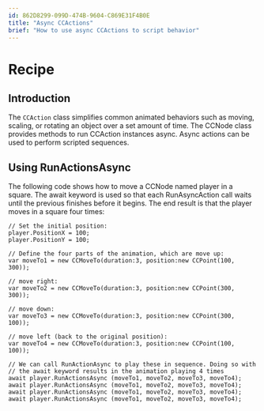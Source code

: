 ```yaml
---
id: 862D8299-099D-474B-9604-C869E31F4B0E
title: "Async CCActions"
brief: "How to use async CCActions to script behavior"
---
```


# Recipe

## Introduction

The `CCAction` class simplifies common animated behaviors such as moving, scaling, or rotating an object over a set amount of time. The CCNode class provides methods to run CCAction instances async. Async actions can be used to perform scripted sequences.

## Using RunActionsAsync

The following code shows how to move a CCNode named player in a square. The await keyword is used so that each RunAsyncAction call waits until the previous finishes before it begins. The end result is that the player moves in a square four times:

```
// Set the initial position:
player.PositionX = 100;
player.PositionY = 100;

// Define the four parts of the animation, which are move up:
var moveTo1 = new CCMoveTo(duration:3, position:new CCPoint(100, 300));

// move right:
var moveTo2 = new CCMoveTo(duration:3, position:new CCPoint(300, 300));

// move down:
var moveTo3 = new CCMoveTo(duration:3, position:new CCPoint(300, 100));

// move left (back to the original position):
var moveTo4 = new CCMoveTo(duration:3, position:new CCPoint(100, 100));

// We can call RunActionAsync to play these in sequence. Doing so with
// the await keyword results in the animation playing 4 times
await player.RunActionsAsync (moveTo1, moveTo2, moveTo3, moveTo4);
await player.RunActionsAsync (moveTo1, moveTo2, moveTo3, moveTo4);
await player.RunActionsAsync (moveTo1, moveTo2, moveTo3, moveTo4);
await player.RunActionsAsync (moveTo1, moveTo2, moveTo3, moveTo4);
```
